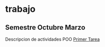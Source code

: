 # trabajo
## Semestre Octubre Marzo 

Descripcion de actividades POO
[Primer Tarea](1323-Ivonne-Rosero.pdf)
